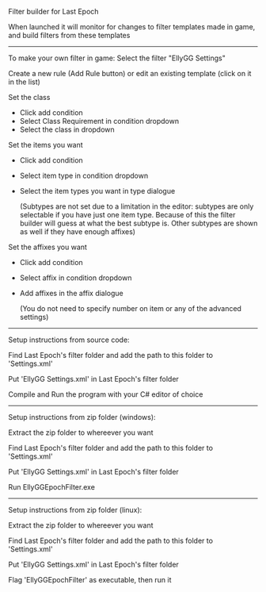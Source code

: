 Filter builder for Last Epoch

When launched it will monitor for changes to filter templates made in game, and build filters from these templates

----------------------------------------------------------------------------------
To make your own filter in game:
  Select the filter "EllyGG Settings"

  Create a new rule (Add Rule button) or edit an existing template (click on it in the list)

  Set the class
  - Click add condition
  - Select Class Requirement in condition dropdown
  - Select the class in dropdown

  Set the items you want
  - Click add condition
  - Select item type in condition dropdown
  - Select the item types you want in type dialogue

    (Subtypes are not set due to a limitation in the editor: subtypes are only selectable if you have just one item type.
      Because of this the filter builder will guess at what the best subtype is.  Other subtypes are shown as well if they have enough affixes)

  Set the affixes you want
  - Click add condition
  - Select affix in condition dropdown
  - Add affixes in the affix dialogue

      (You do not need to specify number on item or any of the advanced settings)

----------------------------------------------------------------------------------
Setup instructions from source code:

Find Last Epoch's filter folder and add the path to this folder to 'Settings.xml'

Put 'EllyGG Settings.xml' in Last Epoch's filter folder

Compile and Run the program with your C# editor of choice

----------------------------------------------------------------------------------
Setup instructions from zip folder (windows):

Extract the zip folder to whereever you want

Find Last Epoch's filter folder and add the path to this folder to 'Settings.xml'

Put 'EllyGG Settings.xml' in Last Epoch's filter folder

Run EllyGGEpochFilter.exe

----------------------------------------------------------------------------------
Setup instructions from zip folder (linux):

Extract the zip folder to whereever you want

Find Last Epoch's filter folder and add the path to this folder to 'Settings.xml'

Put 'EllyGG Settings.xml' in Last Epoch's filter folder

Flag 'EllyGGEpochFilter' as executable, then run it
